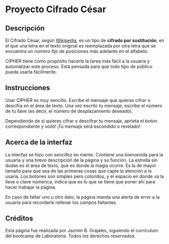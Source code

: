 
# Proyecto Cifrado César

## Descripción

El Cifrado César, según [Wikipedia](https://es.wikipedia.org/wiki/Cifrado_C%C3%A9sar), es un tipo de **cifrado por sustitución**, en el que una letra en el texto original es reemplazada por otra letra que se encuentra un número fijo de posiciones más adelante en el alfabeto.

CIPHER tiene como propósito hacerle la tarea más fácil a la usuaria y automatizar este proceso. Está pensada para que todo tipo de público pueda usarla fácilmente.

## Instrucciones

Usar CIPHER es muy sencillo. Escribe el mensaje que quieras cifrar o descifra en el área de texto. Una vez escrito tu mensaje, escribe el número de tu llave (es decir, el número de desplazamiento deseado).

Dependiendo de si quieres cifrar o descifrar tu mensaje, aprieta el botón correspondiente y _voilà!_ ¡Tu mensaje será escondido o revelado!

## Acerca de la interfaz

La interfaz se hizo con _sencillez_ en mente. Contiene una bienvenida para la usuaria y una breve descripción de la página y su función. La estrella sin dudas es el área de texto, que es donde la magia ocurre. Es la de mayor tamaño para que sea de las primeras cosas que capte la atención a la usaria. Los botones son simples pero coloridos, y el espacio en donde va la llave o clave númerica, indica que es lo que se tiene que poner ahí para hacer trabajar la página.

En caso de faltar uno u otro dato, la página manda una alerta de error a la usuaria para recordarle rellenar los campos faltantes.

## Créditos

Esta página fue realizada por Jazmín B. Grajales, siguiendo el curriculum del bootcamp de Laboratoria. Todos los derechos reservados.
